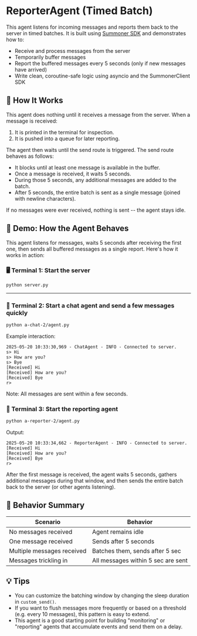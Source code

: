 # ReporterAgent (Timed Batch)

This agent listens for incoming messages and reports them back to the server in timed batches. It is built using [Summoner SDK](https://github.com/Summoner-Network/summoner-core) and demonstrates how to:

* Receive and process messages from the server
* Temporarily buffer messages
* Report the buffered messages every 5 seconds (only if new messages have arrived)
* Write clean, coroutine-safe logic using asyncio and the SummonerClient SDK


## 🔧 How It Works

This agent does nothing until it receives a message from the server. When a message is received:

1. It is printed in the terminal for inspection.
2. It is pushed into a queue for later reporting.

The agent then waits until the send route is triggered. The send route behaves as follows:

* It blocks until at least one message is available in the buffer.
* Once a message is received, it waits 5 seconds.
* During those 5 seconds, any additional messages are added to the batch.
* After 5 seconds, the entire batch is sent as a single message (joined with newline characters).

If no messages were ever received, nothing is sent  --  the agent stays idle.

## 🚀 Demo: How the Agent Behaves

This agent listens for messages, waits 5 seconds after receiving the first one, then sends all buffered messages as a single report. Here's how it works in action:


### 🖥️ Terminal 1: Start the server

```bash
python server.py
```

---

### 💬 Terminal 2: Start a chat agent and send a few messages quickly

```bash
python a-chat-2/agent.py
```

Example interaction:

```
2025-05-20 10:33:30,969 - ChatAgent - INFO - Connected to server.
s> Hi
s> How are you?
s> Bye
[Received] Hi
[Received] How are you?
[Received] Bye
r>
```

Note: All messages are sent within a few seconds.


### 📡 Terminal 3: Start the reporting agent

```bash
python a-reporter-2/agent.py
```

Output:

```
2025-05-20 10:33:34,662 - ReporterAgent - INFO - Connected to server.
[Received] Hi
[Received] How are you?
[Received] Bye
r>
```

After the first message is received, the agent waits 5 seconds, gathers additional messages during that window, and then sends the entire batch back to the server (or other agents listening).


## 🚦 Behavior Summary

| Scenario                   | Behavior                           |
| -------------------------- | ---------------------------------- |
| No messages received       | Agent remains idle                 |
| One message received       | Sends after 5 seconds              |
| Multiple messages received | Batches them, sends after 5 sec    |
| Messages trickling in      | All messages within 5 sec are sent |


## 💡 Tips

* You can customize the batching window by changing the sleep duration in `custom_send()`.
* If you want to flush messages more frequently or based on a threshold (e.g. every 10 messages), this pattern is easy to extend.
* This agent is a good starting point for building "monitoring" or "reporting" agents that accumulate events and send them on a delay.
